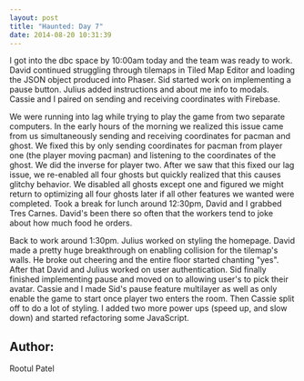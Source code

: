 ```yaml
---
layout: post
title: "Haunted: Day 7"
date: 2014-08-20 10:31:39
---
```


I got into the dbc space by 10:00am today and the team was ready to work.
David continued struggling through tilemaps in Tiled Map Editor and loading the JSON object produced into Phaser.
Sid started work on implementing a pause button.
Julius added instructions and about me info to modals.
Cassie and I paired on sending and receiving coordinates with Firebase. 

We were running into lag while trying to play the game from two separate computers.
In the early hours of the morning we realized this issue came from us simultaneously sending and receiving coordinates for pacman and ghost. We fixed this by only sending coordinates for pacman from player one (the player moving pacman) and listening to the coordinates of the ghost. We did the inverse for player two. After we saw that this fixed our lag issue, we re-enabled all four ghosts but quickly realized that this causes glitchy behavior. We disabled all ghosts except one and figured we might return to optimizing all four ghosts later if all other features we wanted were completed.
Took a break for lunch around 12:30pm, David and I grabbed Tres Carnes. David's been there so often that the workers tend to joke about how much food he orders.

Back to work around 1:30pm.
Julius worked on styling the homepage.
David made a pretty huge breakthrough on enabling collision for the tilemap's walls. He broke out cheering and the entire floor started chanting "yes".
After that David and Julius worked on user authentication.
Sid finally finished implementing pause and moved on to allowing user's to pick their avatar.
Cassie and I made Sid's pause feature multilayer as well as only enable the game to start once player two enters the room.
Then Cassie split off to do a lot of styling.
I added two more power ups (speed up, and slow down) and started refactoring some JavaScript.

## Author:

Rootul Patel